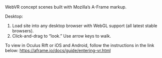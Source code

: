 WebVR concept scenes built with Mozilla’s A-Frame markup.

Desktop:
1. Load site into any desktop browser with WebGL support (all latest stable browsers).
2. Click-and-drag to “look.” Use arrow keys to walk.

To view in Oculus Rift or iOS and Android, follow the instructions in the link below:
https://aframe.io/docs/guide/entering-vr.html
